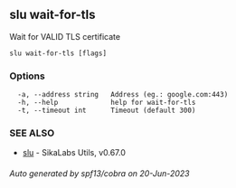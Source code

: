 ## slu wait-for-tls

Wait for VALID TLS certificate

```
slu wait-for-tls [flags]
```

### Options

```
  -a, --address string   Address (eg.: google.com:443)
  -h, --help             help for wait-for-tls
  -t, --timeout int      Timeout (default 300)
```

### SEE ALSO

* [slu](slu.md)	 - SikaLabs Utils, v0.67.0

###### Auto generated by spf13/cobra on 20-Jun-2023
